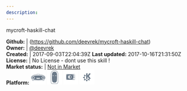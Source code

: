 ```yaml
---
description: 
---
```

mycroft-haskill-chat



**Github:** | (https://github.com/deevrek/mycroft-haskill-chat)  
**Owner:** | [@deevrek](https://github.com/deevrek)  
**Created:** | 2017-09-03T22:04:39Z  **Last updated:** 2017-10-16T21:31:50Z  
**License:** | No License - dont use this skill !  
**Market status:** | [Not in Market](https://market.mycroft.ai/skill/)  
**Platform:**   ![](.gitbook/assets/mark-1-icon.png)  ![](.gitbook/assets/mark-2-icon.png)  ![](.gitbook/assets/picroft-icon.png)  ![](.gitbook/assets/kde.png)   
